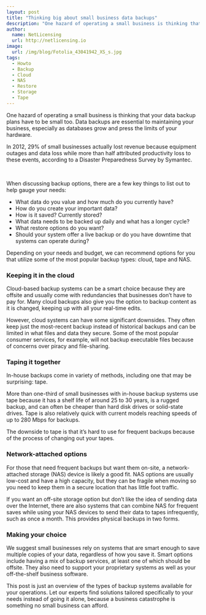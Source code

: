 ```yaml
---
layout: post
title: "Thinking big about small business data backups"
description: "One hazard of operating a small business is thinking that your data backup plans have to be small too"
author:
  name: NetLicensing
  url: http://netlicensing.io
image:
  url: /img/blog/Fotolia_43041942_XS_s.jpg
tags:
  - Howto
  - Backup
  - Cloud
  - NAS
  - Restore
  - Storage
  - Tape
---
```


One hazard of operating a small business is thinking that your data backup plans have to be small too. Data backups are essential to maintaining your business, especially as databases grow and press the limits of your hardware.

In 2012, 29% of small businesses actually lost revenue because equipment outages and data loss while more than half attributed productivity loss to these events, according to a Disaster Preparedness Survey by Symantec.

&nbsp;

When discussing backup options, there are a few key things to list out to help gauge your needs:

  * What data do you value and how much do you currently have?
  * How do you create your important data?
  * How is it saved? Currently stored?
  * What data needs to be backed up daily and what has a longer cycle?
  * What restore options do you want?
  * Should your system offer a live backup or do you have downtime that systems can operate during?

Depending on your needs and budget, we can recommend options for you that utilize some of the most popular backup types: cloud, tape and NAS.

### Keeping it in the cloud

Cloud-based backup systems can be a smart choice because they are offsite and usually come with redundancies that businesses don’t have to pay for. Many cloud backups also give you the option to backup content as it is changed, keeping up with all your real-time edits.

However, cloud systems can have some significant downsides. They often keep just the most-recent backup instead of historical backups and can be limited in what files and data they secure. Some of the most popular consumer services, for example, will not backup executable files because of concerns over piracy and file-sharing.

### Taping it together

In-house backups come in variety of methods, including one that may be surprising: tape.

More than one-third of small businesses with in-house backup systems use tape because it has a shelf life of around 25 to 30 years, is a rugged backup, and can often be cheaper than hard disk drives or solid-state drives. Tape is also relatively quick with current models reaching speeds of up to 280 Mbps for backups.

The downside to tape is that it’s hard to use for frequent backups because of the process of changing out your tapes.

### Network-attached options

For those that need frequent backups but want them on-site, a network-attached storage (NAS) device is likely a good fit. NAS options are usually low-cost and have a high capacity, but they can be fragile when moving so you need to keep them in a secure location that has little foot traffic.

If you want an off-site storage option but don’t like the idea of sending data over the Internet, there are also systems that can combine NAS for frequent saves while using your NAS devices to send their data to tapes infrequently, such as once a month. This provides physical backups in two forms.

### Making your choice

We suggest small businesses rely on systems that are smart enough to save multiple copies of your data, regardless of how you save it. Smart options include having a mix of backup services, at least one of which should be offsite. They also need to support your proprietary systems as well as your off-the-shelf business software.

This post is just an overview of the types of backup systems available for your operations. Let our experts find solutions tailored specifically to your needs instead of going it alone, because a business catastrophe is something no small business can afford.
